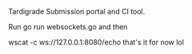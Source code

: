 Tardigrade
Submission portal and CI tool.

Run
go run websockets.go
and then

wscat -c ws://127.0.0.1:8080/echo
that's it for now lol
